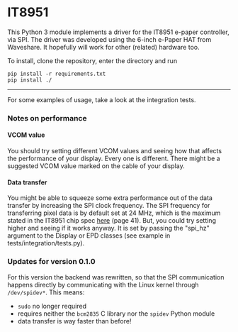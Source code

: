 # IT8951

This Python 3 module implements a driver for the IT8951 e-paper controller, via SPI.
The driver was developed using the 6-inch e-Paper HAT from Waveshare. It hopefully will work for
other (related) hardware too.

To install, clone the repository, enter the directory and run
```
pip install -r requirements.txt
pip install ./
```

---

For some examples of usage, take a look at the integration tests.

### Notes on performance

#### VCOM value

You should try setting different VCOM values and seeing how that affects the performance of your display. Every
one is different. There might be a suggested VCOM value marked on the cable of your display.

#### Data transfer

You might be able to squeeze some extra performance out of the data transfer by increasing the SPI
clock frequency.
The SPI frequency for transferring pixel data is by default set at 24 MHz, which is the maximum
stated in the IT8951 chip spec [here](https://www.waveshare.com/w/upload/1/18/IT8951_D_V0.2.4.3_20170728.pdf)
(page 41).
But, you could try setting higher and seeing if it works anyway.
It is set by passing the "spi_hz" argument to the Display or EPD classes (see example in tests/integration/tests.py).

### Updates for version 0.1.0

For this version the backend was rewritten, so that the SPI communication happens directly
by communicating with the Linux kernel through `/dev/spidev*`. This means:

 - `sudo` no longer required
 - requires neither the `bcm2835` C library nor the `spidev` Python module
 - data transfer is way faster than before!